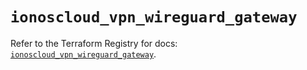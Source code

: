 # `ionoscloud_vpn_wireguard_gateway`

Refer to the Terraform Registry for docs: [`ionoscloud_vpn_wireguard_gateway`](https://registry.terraform.io/providers/ionos-cloud/ionoscloud/6.7.7/docs/resources/vpn_wireguard_gateway).
